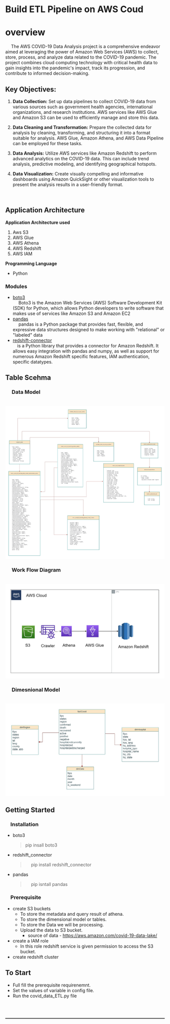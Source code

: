 # **Build ETL Pipeline on AWS Coud**
# **overview**
&emsp; The AWS COVID-19 Data Analysis project is a comprehensive endeavor aimed at leveraging the power of Amazon Web Services (AWS) to collect, store, process, and analyze data related to the COVID-19 pandemic. The project combines cloud computing technology with critical health data to gain insights into the pandemic's impact, track its progression, and contribute to informed decision-making.
## **Key Objectives:**

1. **Data Collection:** Set up data pipelines to collect COVID-19 data from various sources such as government health agencies, international organizations, and research institutions. AWS services like AWS Glue and Amazon S3 can be used to efficiently manage and store this data.

2. **Data Cleaning and Transformation:** Prepare the collected data for analysis by cleaning, transforming, and structuring it into a format suitable for analysis. AWS Glue, Amazon Athena, and AWS Data Pipeline can be employed for these tasks.

3. **Data Analysis:** Utilize AWS services like Amazon Redshift to perform advanced analytics on the COVID-19 data. This can include trend analysis, predictive modeling, and identifying geographical hotspots.

4. **Data Visualization:** Create visually compelling and informative dashboards using Amazon QuickSight or other visualization tools to present the analysis results in a user-friendly format.
<br>

## **Application Architecture**
**Application Architecture used**
1. Aws S3
2. AWS Glue
3. AWS Athena
4. AWS Redshift
5. AWS IAM

**Programming Language**
* Python

### **Modules**
* [boto3](https://pypi.org/project/boto3)\
 &emsp; Boto3 is the Amazon Web Services (AWS) Software Development Kit (SDK) for Python, which allows Python developers to write software that makes use of services like Amazon S3 and Amazon EC2
* [pandas](https://pypi.org/project/pandas/)\
  &emsp; pandas is a Python package that provides fast, flexible, and expressive data structures designed to make working with "relational" or "labeled" data
* [redshift-connector](https://pypi.org/project/redshift-connector/)\
  &emsp;is a Python library that provides a connector for Amazon Redshift. It allows easy integration with pandas and numpy, as well as support for numerous Amazon Redshift specific features, IAM authentication, specific datatypes.

## **Table Scehma**
### &emsp; **Data Model**
&emsp; ![](image\data_model.jpg)

### &emsp; **Work Flow Diagram**
&emsp; ![](image\workflow.jpg)

### &emsp; **Dimesnional Model**
&emsp; ![](image\dimension_model.jpg)
<br>

## **Getting Started**
### &emsp;**Installation**
* boto3
     > pip insall boto3
* redshift_connector 
     >&emsp; pip install redshift_connector
* pandas
     >&emsp; pip isntall pandas

### &emsp;**Prerequisite**
* create S3 buckets
  * To store the metadata and query result of athena. 
  * To store the dimensional model or tables.
  * To store the Data we will be processing.
  * Upload the data to S3 bucket.
    * source of data - https://aws.amazon.com/covid-19-data-lake/
* create a IAM role
  * In this role redshift service is given permission to access the S3 bucket.
* create redshift cluster

## To Start
* Full fill the prerequisite requirenemnt.
* Set the values of variable in config file.
* Run the covid_data_ETL.py file

<br>
<br>
<hr style="height:2px;border:none;color:#333;background-color:#333;">